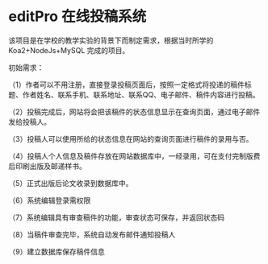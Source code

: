 # editPro 在线投稿系统

该项目是在学校的教学实验的背景下而制定需求，根据当时所学的 Koa2+NodeJs+MySQL 完成的项目。

初始需求：

（1）作者可以不用注册，直接登录投稿页面后，按照一定格式将投递的稿件标题、作者姓名、联系手机、联系地址、联系QQ、电子邮件、稿件内容进行投稿。

（2）投稿完成后，网站将会把该稿件的状态信息显示在查询页面，通过电子邮件发给投稿人。

（3）投稿人可以使用所给的状态信息在网站的查询页面进行稿件的录用与否。

（4）投稿人个人信息及稿件存放在网站数据库中，一经录用，可在支付完制版费后印刷出版及邮递样书。

（5）正式出版后论文收录到数据库中。

（6）系统编辑登录需权限

（7）系统编辑具有审查稿件的功能，审查状态可保存，并返回状态码

（8）当稿件审查完毕，系统自动发布邮件通知投稿人

（9）建立数据库保存稿件信息


